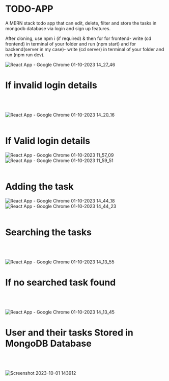 
# TODO-APP
A MERN stack todo app that can edit, delete, filter and store the tasks in mongodb database via login and sign up features.

After cloning, use npm i (if required) & then for for frontend- write (cd frontend) in terminal of your folder and run (npm start)
and for backend(server in my case)-  write (cd server) in terminal of your folder and run (npm run dev).


![React App - Google Chrome 01-10-2023 14_27_46](https://github.com/mtg718/TODO-APP/assets/135738292/73b3a7e9-e87b-40be-9dff-d95136eaa0b5)
<h1>If invalid login details</h1>
<br></br>

![React App - Google Chrome 01-10-2023 14_20_16](https://github.com/mtg718/TODO-APP/assets/135738292/9b479772-011f-4a52-b7b5-41f90efe5b8b)
<br></br>
<h1>If Valid login details</h1>

![React App - Google Chrome 01-10-2023 11_57_09](https://github.com/mtg718/TODO-APP/assets/135738292/952e8393-9f98-4f13-88b6-ade7ee2f36a0)
![React App - Google Chrome 01-10-2023 11_59_51](https://github.com/mtg718/TODO-APP/assets/135738292/839a4775-19df-4d73-8da2-f20bf542f554)
<br></br>
<h1>Adding the task</h1>

![React App - Google Chrome 01-10-2023 14_44_18](https://github.com/mtg718/TODO-APP/assets/135738292/028178d2-8dc9-4313-bbfe-c650a904bc65)
![React App - Google Chrome 01-10-2023 14_44_23](https://github.com/mtg718/TODO-APP/assets/135738292/e4b9dc93-4fd0-4803-9233-cad91fa29163)
<br></br>
<h1>Searching the tasks</h1>
<br></br>

![React App - Google Chrome 01-10-2023 14_13_55](https://github.com/mtg718/TODO-APP/assets/135738292/03fbbdaf-f66c-48c1-9f4c-941e26929b95)
<h1>If no searched task found</h1>
<br></br>

![React App - Google Chrome 01-10-2023 14_13_45](https://github.com/mtg718/TODO-APP/assets/135738292/eeb9fc1d-f30a-43c3-981e-f87e766bf207)
<h1>User  and their tasks  Stored in MongoDB Database</h1>
<br></br>

![Screenshot 2023-10-01 143912](https://github.com/mtg718/TODO-APP/assets/135738292/98b32e72-4f2f-4fff-9a34-c8d82be9dde9)



